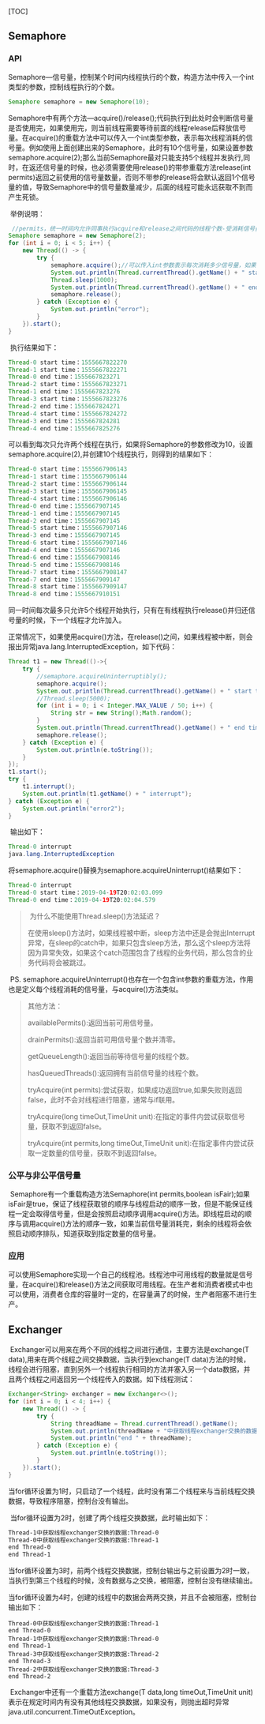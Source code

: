 [TOC]

## Semaphore

### API

​	Semaphore—信号量，控制某个时间内线程执行的个数，构造方法中传入一个int类型的参数，控制线程执行的个数。

```java
Semaphore semaphore = new Semaphore(10);
```

​	Semaphore中有两个方法—acquire()/release();代码执行到此处时会判断信号量是否使用完，如果使用完，则当前线程需要等待前面的线程release后释放信号量。在acquire()的重载方法中可以传入一个int类型参数，表示每次线程消耗的信号量。例如使用上面创建出来的Semaphore，此时有10个信号量，如果设置参数semaphore.acquire(2);那么当前Semaphore最对只能支持5个线程并发执行,同时，在返还信号量的时候，也必须需要使用release()的带参重载方法release(int permits)返回之前使用的信号量数量，否则不带参的release将会默认返回1个信号量的值，导致Semaphore中的信号量数量减少，后面的线程可能永远获取不到而产生死锁。

​	举例说明：

```java
 //permits，统一时间内允许同事执行acquire和release之间代码的线程个数-受消耗信号量限制
Semaphore semaphore = new Semaphore(2);
for (int i = 0; i < 5; i++) {
	new Thread(() -> {
		try {
			semaphore.acquire();//可以传入int参数表示每次消耗多少信号量，如果设置信号量10，此处传入2，则每次只能支持5个线程
			System.out.println(Thread.currentThread().getName() + " start time：" + System.currentTimeMillis());
			Thread.sleep(1000);
			System.out.println(Thread.currentThread().getName() + " end time：" + System.currentTimeMillis());
			semaphore.release();
		} catch (Exception e) {
			System.out.println("error");
		}
	}).start();
}
```

​	执行结果如下：

```java
Thread-0 start time：1555667822270
Thread-1 start time：1555667822271
Thread-0 end time：1555667823271
Thread-2 start time：1555667823271
Thread-1 end time：1555667823276
Thread-3 start time：1555667823276
Thread-2 end time：1555667824271
Thread-4 start time：1555667824272
Thread-3 end time：1555667824281
Thread-4 end time：1555667825276
```

​	可以看到每次只允许两个线程在执行，如果将Semaphore的参数修改为10，设置semaphore.acquire(2),并创建10个线程执行，则得到的结果如下：

```java
Thread-0 start time：1555667906143
Thread-1 start time：1555667906144
Thread-2 start time：1555667906144
Thread-3 start time：1555667906145
Thread-4 start time：1555667906146
Thread-0 end time：1555667907145
Thread-1 end time：1555667907145
Thread-2 end time：1555667907145
Thread-5 start time：1555667907146
Thread-3 end time：1555667907145
Thread-6 start time：1555667907146
Thread-4 end time：1555667907146
Thread-6 end time：1555667908146
Thread-5 end time：1555667908146
Thread-7 start time：1555667908147
Thread-7 end time：1555667909147
Thread-8 start time：1555667909147
Thread-8 end time：1555667910151
```

​	同一时间每次最多只允许5个线程开始执行，只有在有线程执行release()并归还信号量的时候，下一个线程才允许加入。

​	正常情况下，如果使用acquire()方法，在release()之间，如果线程被中断，则会报出异常java.lang.InterruptedException，如下代码：

```java
Thread t1 = new Thread(()->{
	try {
		//semaphore.acquireUninterruptibly();
		semaphore.acquire();
		System.out.println(Thread.currentThread().getName() + " start time：" + LocalDateTime.now());
		//Thread.sleep(5000);
		for (int i = 0; i < Integer.MAX_VALUE / 50; i++) {
			String str = new String();Math.random();
		}
		System.out.println(Thread.currentThread().getName() + " end time：" + LocalDateTime.now());
		semaphore.release();
	} catch (Exception e) {
		System.out.println(e.toString());
	}
});
t1.start();
try {
	t1.interrupt();
	System.out.println(t1.getName() + " interrupt");
} catch (Exception e) {
	System.out.println("error2");
}
```

​	输出如下：

```java
Thread-0 interrupt
java.lang.InterruptedException
```

​	将semaphore.acquire()替换为semaphore.acquireUninterrupt()结果如下：

```java
Thread-0 interrupt
Thread-0 start time：2019-04-19T20:02:03.099
Thread-0 end time：2019-04-19T20:02:04.579
```

> ​	为什么不能使用Thread.sleep()方法延迟？
>
> ​	在使用sleep()方法时，如果线程被中断，sleep方法中还是会抛出Interrupt异常，在sleep的catch中，如果只包含sleep方法，那么这个sleep方法将因为异常失效，如果这个catch范围包含了线程的业务代码，那么包含的业务代码将会被跳过。

​	PS. semaphore.acquireUninterrupt()也存在一个包含int参数的重载方法，作用也是定义每个线程消耗的信号量，与acquire()方法类似。

> 其他方法：
>
> availablePermits():返回当前可用信号量。
>
> drainPermits():返回当前可用信号量个数并清零。
>
> getQueueLength():返回当前等待信号量的线程个数。
>
> hasQueuedThreads():返回拥有当前信号量的线程个数。
>
> tryAcquire(int permits):尝试获取，如果成功返回true,如果失败则返回false，此时不会对线程进行阻塞，通常与if联用。
>
> tryAcquire(long timeOut,TimeUnit unit):在指定的事件内尝试获取信号量，获取不到返回false。
>
> tryAcquire(int permits,long timeOut,TimeUnit unit):在指定事件内尝试获取一定数量的信号量，获取不到返回false。

### 公平与非公平信号量

​	Semaphore有一个重载构造方法Semaphore(int permits,boolean isFair);如果isFair是true，保证了线程获取锁的顺序与线程启动的顺序一致，但是不能保证线程一定会取得信号量，但是会按照启动顺序调用acquire()方法。即线程启动的顺序与调用acquire()方法的顺序一致，如果当前信号量消耗完，剩余的线程将会依照启动顺序排队，知道获取到指定数量的信号量。

### 应用

​	可以使用Semaphore实现一个自己的线程池。线程池中可用线程的数量就是信号量，在acquire()和release()方法之间获取可用线程。在生产者和消费者模式中也可以使用，消费者仓库的容量时一定的，在容量满了的时候，生产者阻塞不进行生产。

## Exchanger

​	Exchanger可以用来在两个不同的线程之间进行通信，主要方法是exchange(T data),用来在两个线程之间交换数据，当执行到exchange(T data)方法的时候，线程会进行阻塞，直到另外一个线程执行相同的方法并塞入另一个data数据，并且两个线程之间返回另一个线程传入的数据。如下线程测试：

```java
Exchanger<String> exchanger = new Exchanger<>();
for (int i = 0; i < 4; i++) {
    new Thread(() -> {
        try {
            String threadName = Thread.currentThread().getName();
            System.out.println(threadName + "中获取线程exchanger交换的数据:" + exchanger.exchange(threadName));
            System.out.println("end " + threadName);
        } catch (Exception e) {
            System.out.println(e.toString());
        }
    }).start();
}
```

​	当for循环设置为1时，只启动了一个线程，此时没有第二个线程来与当前线程交换数据，导致程序阻塞，控制台没有输出。

​	当for循环设置为2时，创建了两个线程交换数据，此时输出如下：

```tex
Thread-1中获取线程exchanger交换的数据:Thread-0
Thread-0中获取线程exchanger交换的数据:Thread-1
end Thread-0
end Thread-1
```

​	当for循环设置为3时，前两个线程交换数据，控制台输出与之前设置为2时一致，当执行到第三个线程的时候，没有数据与之交换，被阻塞，控制台没有继续输出。

​	当for循环设置为4时，创建的线程中的数据会两两交换，并且不会被阻塞，控制台输出如下：

```teX
Thread-0中获取线程exchanger交换的数据:Thread-1
end Thread-0
Thread-1中获取线程exchanger交换的数据:Thread-0
end Thread-1
Thread-3中获取线程exchanger交换的数据:Thread-2
end Thread-3
Thread-2中获取线程exchanger交换的数据:Thread-3
end Thread-2
```

​	Exchanger中还有一个重载方法exchange(T data,long timeOut,TimeUnit unit)表示在规定时间内有没有其他线程交换数据，如果没有，则抛出超时异常java.util.concurrent.TimeOutException。